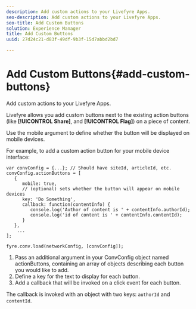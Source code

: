 ```yaml
---
description: Add custom actions to your Livefyre Apps.
seo-description: Add custom actions to your Livefyre Apps.
seo-title: Add Custom Buttons
solution: Experience Manager
title: Add Custom Buttons
uuid: 27d24c21-d83f-49df-9b3f-15d7abbd2bd7

---
```


# Add Custom Buttons{#add-custom-buttons}

Add custom actions to your Livefyre Apps.

Livefyre allows you add custom buttons next to the existing action buttons (like **[!UICONTROL Share]**, and **[!UICONTROL Flag]**) on a piece of content.

Use the mobile argument to define whether the button will be displayed on mobile devices.

For example, to add a custom action button for your mobile device interface:

```
var convConfig = {...}; // Should have siteId, articleId, etc. 
convConfig.actionButtons = [ 
   { 
      mobile: true,  
      // (optional) sets whether the button will appear on mobile devices 
      key: 'Do Something', 
      callback: function(contentInfo) { 
         console.log('Author of content is ' + contentInfo.authorId); 
         console.log('id of content is ' + contentInfo.contentId); 
      } 
   }, 
    ... 
]; 
  
fyre.conv.load(networkConfig, [convConfig]);
```

1. Pass an additional argument in your ConvConfig object named actionButtons, containing an array of objects describing each button you would like to add.
1. Define a key for the text to display for each button.
1. Add a callback that will be invoked on a click event for each button.

The callback is invoked with an object with two keys: `authorId` and `contentId`. 
